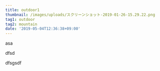 ```yaml
---
title: outdoor1
thumbnail: /images/uploads/スクリーンショット-2019-01-26-15.29.22.png
tag1: outdoor
tag2: mountain
date: '2019-05-04T12:36:38+09:00'
---
```

asa



dfsd

dfsgsdf
